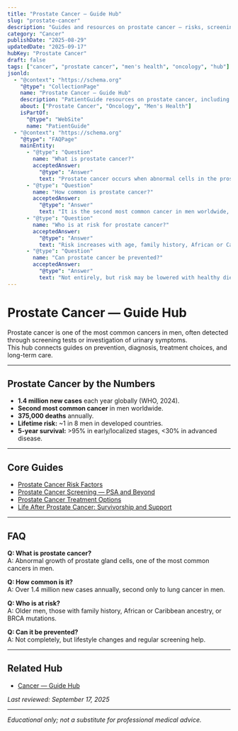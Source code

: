 ```yaml
---
title: "Prostate Cancer — Guide Hub"
slug: "prostate-cancer"
description: "Guides and resources on prostate cancer — risks, screening, treatment, survivorship, and support."
category: "Cancer"
publishDate: "2025-08-29"
updatedDate: "2025-09-17"
hubKey: "Prostate Cancer"
draft: false
tags: ["cancer", "prostate cancer", "men's health", "oncology", "hub"]
jsonld:
  - "@context": "https://schema.org"
    "@type": "CollectionPage"
    name: "Prostate Cancer — Guide Hub"
    description: "PatientGuide resources on prostate cancer, including risks, screening, treatment, and survivorship."
    about: ["Prostate Cancer", "Oncology", "Men's Health"]
    isPartOf:
      "@type": "WebSite"
      name: "PatientGuide"
  - "@context": "https://schema.org"
    "@type": "FAQPage"
    mainEntity:
      - "@type": "Question"
        name: "What is prostate cancer?"
        acceptedAnswer:
          "@type": "Answer"
          text: "Prostate cancer occurs when abnormal cells in the prostate gland grow uncontrollably. It is one of the most common cancers in men."
      - "@type": "Question"
        name: "How common is prostate cancer?"
        acceptedAnswer:
          "@type": "Answer"
          text: "It is the second most common cancer in men worldwide, with over 1.4 million new cases each year."
      - "@type": "Question"
        name: "Who is at risk for prostate cancer?"
        acceptedAnswer:
          "@type": "Answer"
          text: "Risk increases with age, family history, African or Caribbean ancestry, and certain genetic mutations."
      - "@type": "Question"
        name: "Can prostate cancer be prevented?"
        acceptedAnswer:
          "@type": "Answer"
          text: "Not entirely, but risk may be lowered with healthy diet, exercise, and regular screening."
---
```


# Prostate Cancer — Guide Hub

Prostate cancer is one of the most common cancers in men, often detected through screening tests or investigation of urinary symptoms.  
This hub connects guides on prevention, diagnosis, treatment choices, and long-term care.

---

## Prostate Cancer by the Numbers
- **1.4 million new cases** each year globally (WHO, 2024).  
- **Second most common cancer** in men worldwide.  
- **375,000 deaths** annually.  
- **Lifetime risk:** ~1 in 8 men in developed countries.  
- **5-year survival:** >95% in early/localized stages, <30% in advanced disease.  

---

## Core Guides
- [Prostate Cancer Risk Factors](/guides/prostate-cancer-risk-factors)  
- [Prostate Cancer Screening — PSA and Beyond](/guides/prostate-cancer-screening)  
- [Prostate Cancer Treatment Options](/guides/prostate-cancer-treatment)  
- [Life After Prostate Cancer: Survivorship and Support](/guides/prostate-cancer-survivorship)  

---

## FAQ
**Q: What is prostate cancer?**  
A: Abnormal growth of prostate gland cells, one of the most common cancers in men.  

**Q: How common is it?**  
A: Over 1.4 million new cases annually, second only to lung cancer in men.  

**Q: Who is at risk?**  
A: Older men, those with family history, African or Caribbean ancestry, or BRCA mutations.  

**Q: Can it be prevented?**  
A: Not completely, but lifestyle changes and regular screening help.  

---

## Related Hub
- [Cancer — Guide Hub](/guides/cancer)  

*Last reviewed: September 17, 2025*  

---

*Educational only; not a substitute for professional medical advice.*
